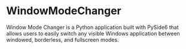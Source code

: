 # WindowModeChanger
Window Mode Changer is a Python application built with PySide6 that allows users to easily switch any visible Windows application between windowed, borderless, and fullscreen modes.
